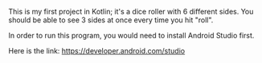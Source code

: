 This is my first project in Kotlin; it's a dice roller with 6 different sides. You should be able to see 3 sides at once every time you hit "roll".

In order to run this program, you would need to install Android Studio first. 

Here is the link: https://developer.android.com/studio
